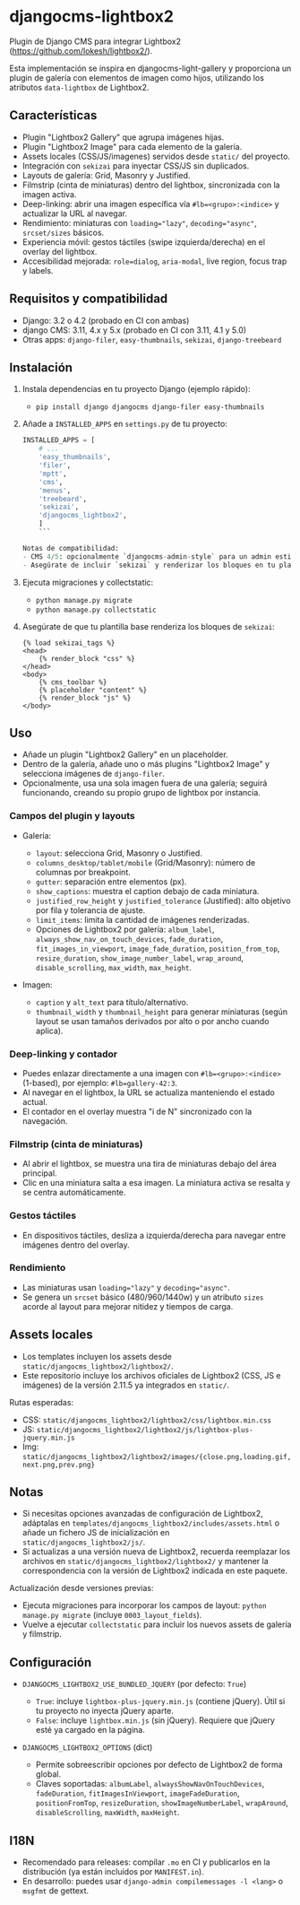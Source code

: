# djangocms-lightbox2

Plugin de Django CMS para integrar Lightbox2 (https://github.com/lokesh/lightbox2/).

Esta implementación se inspira en djangocms-light-gallery y proporciona un plugin de galería con elementos de imagen como hijos, utilizando los atributos `data-lightbox` de Lightbox2.

## Características

- Plugin "Lightbox2 Gallery" que agrupa imágenes hijas.
- Plugin "Lightbox2 Image" para cada elemento de la galería.
- Assets locales (CSS/JS/imagenes) servidos desde `static/` del proyecto.
- Integración con `sekizai` para inyectar CSS/JS sin duplicados.
- Layouts de galería: Grid, Masonry y Justified.
- Filmstrip (cinta de miniaturas) dentro del lightbox, sincronizada con la imagen activa.
- Deep-linking: abrir una imagen específica vía `#lb=<grupo>:<indice>` y actualizar la URL al navegar.
- Rendimiento: miniaturas con `loading="lazy"`, `decoding="async"`, `srcset/sizes` básicos.
- Experiencia móvil: gestos táctiles (swipe izquierda/derecha) en el overlay del lightbox.
- Accesibilidad mejorada: `role=dialog`, `aria-modal`, live region, focus trap y labels.

## Requisitos y compatibilidad

- Django: 3.2 o 4.2 (probado en CI con ambas)
- django CMS: 3.11, 4.x y 5.x (probado en CI con 3.11, 4.1 y 5.0)
- Otras apps: `django-filer`, `easy-thumbnails`, `sekizai`, `django-treebeard`

## Instalación

1. Instala dependencias en tu proyecto Django (ejemplo rápido):
   - `pip install django djangocms django-filer easy-thumbnails`
2. Añade a `INSTALLED_APPS` en `settings.py` de tu proyecto:

   ```python
   INSTALLED_APPS = [
       # ...
       'easy_thumbnails',
       'filer',
       'mptt',
       'cms',
       'menus',
       'treebeard',
       'sekizai',
       'djangocms_lightbox2',
       ]
       ```

   Notas de compatibilidad:
   - CMS 4/5: opcionalmente `djangocms-admin-style` para un admin estilizado.
   - Asegúrate de incluir `sekizai` y renderizar los bloques en tu plantilla base.

3. Ejecuta migraciones y collectstatic:
   - `python manage.py migrate`
   - `python manage.py collectstatic`

4. Asegúrate de que tu plantilla base renderiza los bloques de `sekizai`:

   ```django
   {% load sekizai_tags %}
   <head>
       {% render_block "css" %}
   </head>
   <body>
       {% cms_toolbar %}
       {% placeholder "content" %}
       {% render_block "js" %}
   </body>
   ```

## Uso

- Añade un plugin "Lightbox2 Gallery" en un placeholder.
- Dentro de la galería, añade uno o más plugins "Lightbox2 Image" y selecciona imágenes de `django-filer`.
- Opcionalmente, usa una sola imagen fuera de una galería; seguirá funcionando, creando su propio grupo de lightbox por instancia.

### Campos del plugin y layouts

- Galería:
  - `layout`: selecciona Grid, Masonry o Justified.
  - `columns_desktop/tablet/mobile` (Grid/Masonry): número de columnas por breakpoint.
  - `gutter`: separación entre elementos (px).
  - `show_captions`: muestra el caption debajo de cada miniatura.
  - `justified_row_height` y `justified_tolerance` (Justified): alto objetivo por fila y tolerancia de ajuste.
  - `limit_items`: limita la cantidad de imágenes renderizadas.
  - Opciones de Lightbox2 por galería: `album_label`, `always_show_nav_on_touch_devices`, `fade_duration`, `fit_images_in_viewport`, `image_fade_duration`, `position_from_top`, `resize_duration`, `show_image_number_label`, `wrap_around`, `disable_scrolling`, `max_width`, `max_height`.

- Imagen:
  - `caption` y `alt_text` para título/alternativo.
  - `thumbnail_width` y `thumbnail_height` para generar miniaturas (según layout se usan tamaños derivados por alto o por ancho cuando aplica).

### Deep-linking y contador

- Puedes enlazar directamente a una imagen con `#lb=<grupo>:<indice>` (1-based), por ejemplo: `#lb=gallery-42:3`.
- Al navegar en el lightbox, la URL se actualiza manteniendo el estado actual.
- El contador en el overlay muestra "i de N" sincronizado con la navegación.

### Filmstrip (cinta de miniaturas)

- Al abrir el lightbox, se muestra una tira de miniaturas debajo del área principal.
- Clic en una miniatura salta a esa imagen. La miniatura activa se resalta y se centra automáticamente.

### Gestos táctiles

- En dispositivos táctiles, desliza a izquierda/derecha para navegar entre imágenes dentro del overlay.

### Rendimiento

- Las miniaturas usan `loading="lazy"` y `decoding="async"`.
- Se genera un `srcset` básico (480/960/1440w) y un atributo `sizes` acorde al layout para mejorar nitidez y tiempos de carga.

## Assets locales

- Los templates incluyen los assets desde `static/djangocms_lightbox2/lightbox2/`.
- Este repositorio incluye los archivos oficiales de Lightbox2 (CSS, JS e imágenes) de la versión 2.11.5 ya integrados en `static/`.

Rutas esperadas:
- CSS: `static/djangocms_lightbox2/lightbox2/css/lightbox.min.css`
- JS:  `static/djangocms_lightbox2/lightbox2/js/lightbox-plus-jquery.min.js`
- Img: `static/djangocms_lightbox2/lightbox2/images/{close.png,loading.gif,next.png,prev.png}`

## Notas

- Si necesitas opciones avanzadas de configuración de Lightbox2, adáptalas en `templates/djangocms_lightbox2/includes/assets.html` o añade un fichero JS de inicialización en `static/djangocms_lightbox2/js/`.
- Si actualizas a una versión nueva de Lightbox2, recuerda reemplazar los archivos en `static/djangocms_lightbox2/lightbox2/` y mantener la correspondencia con la versión de Lightbox2 indicada en este paquete.

Actualización desde versiones previas:
- Ejecuta migraciones para incorporar los campos de layout: `python manage.py migrate` (incluye `0003_layout_fields`).
- Vuelve a ejecutar `collectstatic` para incluir los nuevos assets de galería y filmstrip.

## Configuración

- `DJANGOCMS_LIGHTBOX2_USE_BUNDLED_JQUERY` (por defecto: `True`)
  - `True`: incluye `lightbox-plus-jquery.min.js` (contiene jQuery). Útil si tu proyecto no inyecta jQuery aparte.
  - `False`: incluye `lightbox.min.js` (sin jQuery). Requiere que jQuery esté ya cargado en la página.

- `DJANGOCMS_LIGHTBOX2_OPTIONS` (dict)
  - Permite sobreescribir opciones por defecto de Lightbox2 de forma global.
  - Claves soportadas: `albumLabel`, `alwaysShowNavOnTouchDevices`, `fadeDuration`, `fitImagesInViewport`, `imageFadeDuration`, `positionFromTop`, `resizeDuration`, `showImageNumberLabel`, `wrapAround`, `disableScrolling`, `maxWidth`, `maxHeight`.



## I18N

- Recomendado para releases: compilar `.mo` en CI y publicarlos en la distribución (ya están incluidos por `MANIFEST.in`).
- En desarrollo: puedes usar `django-admin compilemessages -l <lang>` o `msgfmt` de gettext.
